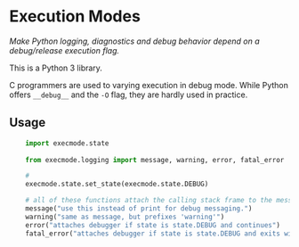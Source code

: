 # Execution Modes #

*Make Python logging, diagnostics and debug behavior depend on a debug/release execution flag.*

This is a Python 3 library.

C programmers are used to varying execution in debug mode.  While Python offers `__debug__` and the `-O` flag, they are hardly used in practice.

## Usage ##

```python
    import execmode.state
    
    from execmode.logging import message, warning, error, fatal_error

    # 
    execmode.state.set_state(execmode.state.DEBUG)

    # all of these functions attach the calling stack frame to the message
    message("use this instead of print for debug messaging.")
    warning("same as message, but prefixes 'warning'")
    error("attaches debugger if state is state.DEBUG and continues")
    fatal_error("attaches debugger if state is state.DEBUG and exits with errorlevel")
```
